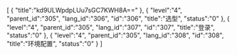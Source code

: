 [
	{
		"title":"kd9ULWpdpLUu7sGC7KWH8A=="
	},
	{
		"level":"4",
		"parent_id":"305",
		"lang_id":"306",
		"id":"306",
		"title":"选型",
		"status":"0"
	},
	{
		"level":"4",
		"parent_id":"305",
		"lang_id":"307",
		"id":"307",
		"title":"登录",
		"status":"0"
	},
	{
		"level":"4",
		"parent_id":"305",
		"lang_id":"308",
		"id":"308",
		"title":"环境配置",
		"status":"0"
	}
]